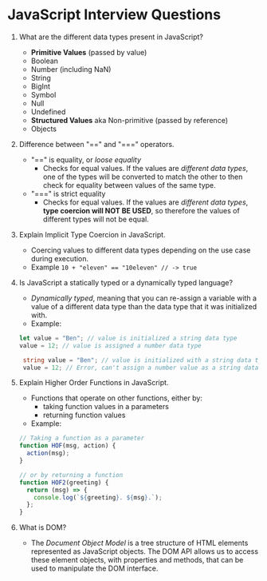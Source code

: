 # JavaScript Interview Questions

1. What are the different data types present in JavaScript?

   - **Primitive Values** (passed by value)
   - Boolean
   - Number (including NaN)
   - String
   - BigInt
   - Symbol
   - Null
   - Undefined
   - **Structured Values** aka Non-primitive (passed by reference)
   - Objects

2. Difference between "==" and "===" operators.

   - "==" is equality, or _loose equality_
     - Checks for equal values. If the values are _different data types_, one of the types will be converted to match the other to then check for equality between values of the same type.
   - "===" is strict equality
     - Checks for equal values. If the values are _different data types_, **type coercion will NOT BE USED**, so therefore the values of different types will not be equal.

3. Explain Implicit Type Coercion in JavaScript.

   - Coercing values to different data types depending on the use case during execution.
   - Example `10 + "eleven" == "10eleven" // -> true`

4. Is JavaScript a statically typed or a dynamically typed language?

   - _Dynamically typed_, meaning that you can re-assign a variable with a value of a different data type than the data type that it was initialized with.
   - Example:

   ```js
   let value = "Ben"; // value is initialized a string data type
   value = 12; // value is assigned a number data type
   ```

   ```cs
    string value = "Ben"; // value is initialized with a string data type
    value = 12; // Error, can't assign a number value as a string data type
   ```

5. Explain Higher Order Functions in JavaScript.

   - Functions that operate on other functions, either by:
     - taking function values in a parameters
     - returning function values
   - Example:

   ```js
   // Taking a function as a parameter
   function HOF(msg, action) {
     action(msg);
   }

   // or by returning a function
   function HOF2(greeting) {
     return (msg) => {
       console.log(`${greeting}. ${msg}.`);
     };
   }
   ```

6. What is DOM?

   - The _Document Object Model_ is a tree structure of HTML elements represented as JavaScript objects. The DOM API allows us to access these element objects, with properties and methods, that can be used to manipulate the DOM interface.
